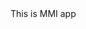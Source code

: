 <html>
  <head>
  <title>My App</title>
  </head>
  <body>
     This is MMI app
  </body>   
</html>